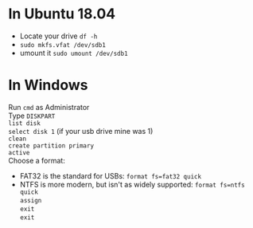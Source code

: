 # In Ubuntu 18.04 
- Locate your drive `df -h`
- `sudo mkfs.vfat /dev/sdb1`
- umount it `sudo umount /dev/sdb1`

# In Windows
Run `cmd` as Administrator <br/>
Type `DISKPART`<br/>
`list disk`<br/>
`select disk 1` (if your usb drive mine was 1)<br/>
`clean`<br/>
`create partition primary`<br/>
`active`<br/>
Choose a format:<br/>
 - FAT32 is the standard for USBs: `format fs=fat32 quick`<br/>
 - NTFS is more modern, but isn't as widely supported: `format fs=ntfs quick`<br/>
`assign`<br/>
`exit`<br/>
`exit`<br/>
